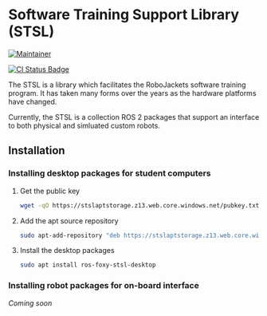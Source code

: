 # Software Training Support Library (STSL)

[![Maintainer](https://img.shields.io/badge/Maintainer-Matthew%20Barulic-blue.svg)](https://github.com/barulicm)

[![CI Status Badge](https://github.com/RoboJackets/stsl/actions/workflows/CI.yml/badge.svg)](https://github.com/RoboJackets/stsl/actions)

The STSL is a library which facilitates the RoboJackets software training program. It has taken many forms over the years as the hardware platforms have changed.

Currently, the STSL is a collection ROS 2 packages that support an interface to both physical and simluated custom robots.

## Installation

### Installing desktop packages for student computers

1. Get the public key

   ```bash
   wget -qO https://stslaptstorage.z13.web.core.windows.net/pubkey.txt | sudo apt-key add -
   ```

1. Add the apt source repository

   ```bash
   sudo apt-add-repository "deb https://stslaptstorage.z13.web.core.windows.net/ focal main"
   ```

1. Install the desktop packages

   ```bash
   sudo apt install ros-foxy-stsl-desktop
   ```

### Installing robot packages for on-board interface

*Coming soon*
